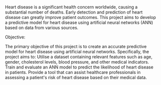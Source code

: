 Heart disease is a significant health concern worldwide, causing a substantial number of deaths. Early detection and prediction of heart disease can greatly improve patient outcomes. This project aims to develop a predictive model for heart disease using artificial neural networks (ANN) based on data from various sources.


 Objective:

The primary objective of this project is to create an accurate predictive model for heart disease using artificial neural networks. Specifically, the project aims to:
Utilise a dataset containing relevant features such as age, gender, cholesterol levels, blood pressure, and other medical indicators.
Train and evaluate an ANN model to predict the likelihood of heart disease in patients.
Provide a tool that can assist healthcare professionals in assessing a patient's risk of heart disease based on their medical data.
